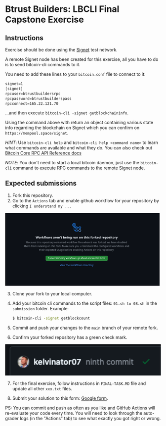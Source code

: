 # Btrust Builders: LBCLI Final Capstone Exercise

## Instructions

Exercise should be done using the [Signet](https://mempool.space/signet) test network.

A remote Signet node has been created for this exercise, all you have to do is to send bitcoin-cli commands to it.

You need to add these lines to your `bitcoin.conf` file to connect to it:

```
signet=1
[signet]
rpcuser=btrustbuildersrpc
rpcpassword=btrustbuilderspass
rpcconnect=165.22.121.70
```

...and then execute `bitcoin-cli -signet getblockchaininfo`.

Using the command above with return an object containing various state info regarding the blockchain on Signet which you can confirm on `https://mempool.space/signet`.

*HINT*: Use `bitcoin-cli help` and `bitcoin-cli help <command name>` to learn what commands are available and what they do.
You can also check out [Bitcoin Core RPC API Reference docs](https://developer.bitcoin.org/reference/rpc/index.html)

*NOTE*: You don't need to start a local bitcoin daemon, just use the `bitcoin-cli` command to execute RPC commands to the remote Signet node.


## Expected submissions

1. Fork this repository.
2. Go to the `Actions` tab and enable github workflow for your repository by clicking `I understand my ...`

<img src="https://github.com/btrust-builders/lbcli-final-capstone-project/blob/main/enable-github-actions.png" width="500" />

3. Clone your fork to your local computer.
4. Add your bitcoin cli commands to the script files: `01.sh to 08.sh` in the `submission` folder. Example:
   ```sh
   $ bitcoin-cli -signet getblockcount
   ```
5. Commit and push your changes to the `main` branch of your remote fork.

6. Confirm your forked repository has a green check mark.

<img src="https://github.com/btrust-builders/lbcli-final-capstone-project/blob/main/success.png" width="1000" />

7. For the final exercise, follow instructions in `FINAL-TASK.MD` file and update all other `xxx.txt` files.

8. Submit your solution to this form: [Google form](https://forms.gle/eDRGAJXpLqRxEExR6).

PS: You can commit and push as often as you like and GitHub Actions will re-evaluate your code every time.
You will need to look through the auto-grader logs (in the "Actions" tab) to see what exactly you got right or wrong.
